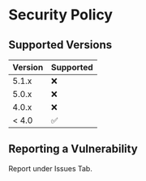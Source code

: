 # Security Policy

## Supported Versions

| Version | Supported          |
| ------- | ------------------ |
| 5.1.x   | :x: |
| 5.0.x   | :x:                |
| 4.0.x   | :x: |
| < 4.0   | :white_check_mark:                |

## Reporting a Vulnerability

Report under Issues Tab.


